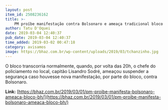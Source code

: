 ```yaml
---
layout: post
item_id: 2508236162
title: >-
    PM proíbe manifestação contra Bolsonaro e ameaça tradicional bloco de BH
author: Tatu D'Oquei
date: 2019-03-04 12:40:37
pub_date: 2019-03-04 12:40:37
time_added: 2019-03-02 00:47:18
category: avisamos
image: https://bhaz.com.br/wp-content/uploads/2019/03/tchanzinho.jpg
---
```


O bloco transcorria normalmente, quando, por volta das 20h, o chefe do policiamento no local, capitão Lisandro Sodré, ameaçou suspender a segurança caso houvesse nova manifestação, por parte do bloco, contra Bolsonaro.

**Link:** [https://bhaz.com.br/2019/03/01/pm-proibe-manifesta-bolsonaro-ameaca-bloco-bh/](https://bhaz.com.br/2019/03/01/pm-proibe-manifesta-bolsonaro-ameaca-bloco-bh/)

